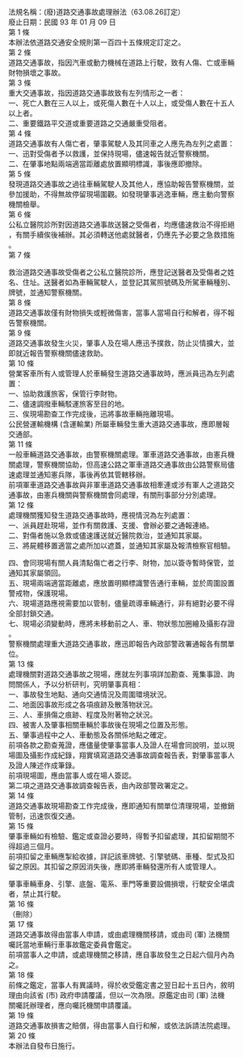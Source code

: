 法規名稱：(廢)道路交通事故處理辦法（63.08.26訂定）  
廢止日期：民國 93 年 01 月 09 日  
第 1 條  
本辦法依道路交通安全規則第一百四十五條規定訂定之。  
第 2 條  
道路交通事故，指因汽車或動力機械在道路上行駛，致有人傷、亡或車輛  
財物損壞之事故。  
第 3 條  
重大交通事故，指因道路交通事故致有左列情形之一者：  
一、死亡人數在三人以上，或死傷人數在十人以上，或受傷人數在十五人  
以上者。  
二、重要鐵路平交道或重要道路之交通嚴重受阻者。  
第 4 條  
道路交通事故有人傷亡者，肇事駕駛人及其同車之人應先為左列之處置：  
一、迅對受傷者予以救護，並保持現場，儘速報告就近警察機關。  
二、在肇事地點兩端適當距離處放置顯明標識，事後應即撤除。  
第 5 條  
發現道路交通事故之過往車輛駕駛人及其他人，應協助報告警察機關，並  
參加援助，不得無故停留現場圍觀。如發現肇事逃逸車輛，應主動向警察  
機關檢舉。  
第 6 條  
公私立醫院診所對因道路交通事故送醫之受傷者，均應儘速救治不得拒絕  
，有關手續俟後補辦。其必須轉送他處就醫者，仍應先予必要之急救措施  
。  
第 7 條  


救治道路交通事故受傷者之公私立醫院診所，應登記送醫者及受傷者之姓  
名、住址。送醫者如為車輛駕駛人，並登記其駕照號碼及所駕車輛種別、  
牌號，並通知警察機關。  
第 8 條  
道路交通事故僅有財物損失或輕微傷害，當事人當場自行和解者，得不報  
告警察機關。  
第 9 條  
道路交通事故發生火災，肇事人及在場人應迅予撲救，防止災情擴大，並  
即就近報告警察機關儘速救助。  
第 10 條  
營業客車所有人或管理人於車輛發生道路交通事故時，應派員迅為左列處  
置：  
一、協助救護旅客，保管行李財物。  
二、儘速調撥車輛駁運旅客至目的地。  
三、俟現場勘查工作完成後，迅將事故車輛拖離現場。  
公民營運輸機構 (含運輸業) 所屬車輛發生重大道路交通事故，應即層報  
交通部。  
第 11 條  
一般車輛道路交通事故，由警察機關處理。軍車道路交通事故，由憲兵機  
關處理，警察機關協助，但高速公路之軍車道路交通事故由公路警察局儘  
速處理並通知憲兵隊，事後再依其管轄移辦。  
前項軍車道路交通事故與非軍車道路交通事故相牽連或涉有軍人之道路交  
通事故，由憲兵機關與警察機關會同處理，有關刑事部分分別處理。  
第 12 條  
處理機關獲知發生道路交通事故時，應視情況為左列處置：  
一、派員趕赴現場，並作有關救護、支援、會辦必要之通報連絡。  
二、對傷者施以急救或儘速護送就近醫院救治，並通知其家屬。  
三、將屍體移置適當之處所加以遮蓋，並通知其家屬及報清檢察官相驗。  


四、會同現場有關人員清點傷亡者之行李、財物，加以簽寺暫時保管，並  
通知其家屬領回。  
五、現場兩端適當距離處，應放置明顯標識警告通行車輛，並於周圍設置  
警戒物，保護現場。  
六、現場道路應視需要加以管制，儘量疏導車輛通行，非有絕對必要不得  
全部封鎖交通。  
七、現場必須變動時，應將未移動前之人、車、物狀態加圈繪及攝影存證  
。  
警察機關處理重大道路交通事故，應迅即報告內政部警政署通報各有關單  
位。  
第 13 條  
處理機關對道路交通事故之現場，應就左列事項詳加勘查、蒐集事證、詢  
問關係人，予以分析研判，究明肇事真相：  
一、事故發生地點、通向交通情況及周圍環境狀況。  
二、地面因事故形成之各項痕跡及散落物狀況。  
三、人、車損傷之痕跡、程度及附著物之狀況。  
四、被害人及肇事相關車輛於事故後在現場之位置及形態。  
五、肇事過程中之人、車動態及各關係地點之確定。  
前項各款之勘查蒐證，應儘量使肇事當事人及證人在場會同說明，並以現  
場圖及攝影作成紀錄，翔實填寫道路交通事故調查報告表，對肇事當事人  
及證人陳述作成筆錄。  
前項現場圖，應由當事人或在場人簽認。  
第二項之道路交通事故調查報告表，由內政部警政署定之。  
第 14 條  
道路交通事故現場勘查工作完成後，應即通知有關單位清理現場，並撤銷  
管制，迅速恢復交通。  
第 15 條  
肇事車輛如有檢驗、鑑定或查證必要時，得暫予扣留處理，其扣留期間不  
得超過三個月。  
前項扣留之車輛應掣給收據，詳記該車牌號、引擎號碼、車種、型式及扣  
留之原因。其扣留之原因消失後，應即將車輛發還所有人或管理人。  


肇事車輛車身、引擎、底盤、電系、車門等重要設備損壞，行駛安全堪虞  
者，禁止其行駛。  
第 16 條  
（刪除）  
第 17 條  
道路交通事故得由當事人申請，或由處理機關移請，或由司 (軍) 法機關  
囑託當地車輛行車事故鑑定委員會鑑定。  
前項當事人之申請，或處理機關之移請，應自事故發生之日起六個月內為  
之。  
第 18 條  
前條之鑑定，當事人有異議時，得於收受鑑定書之翌日起十五日內，敘明  
理由向該省 (市) 政府申請覆議，但以一次為限。原鑑定由司 (軍) 法機  
關囑託辦理者，應向囑託機關申請覆議。  
第 19 條  
道路交通事故損害之賠償，得由當事人自行和解，或依法訴請法院處理。  
第 20 條  
本辦法自發布日施行。  


